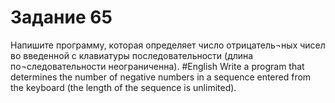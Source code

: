 # Задание 65
Напишите программу, которая определяет число отрицатель¬ных чисел во введенной с клавиатуры последовательности (длина по¬следовательности неограниченна).
#English
Write a program that determines the number of negative numbers in a sequence entered from the keyboard (the length of the sequence is unlimited).
